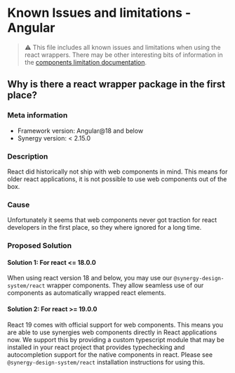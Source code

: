 # Known Issues and limitations - Angular

> ⚠️ This file includes all known issues and limitations when using the react wrappers.
> There may be other interesting bits of information in the [components limitation documentation](https://synergy-design-system.github.io/?path=/docs/limitations-components--docs).

## Why is there a react wrapper package in the first place?

### Meta information

- Framework version: Angular@18 and below
- Synergy version: < 2.15.0

### Description

React did historically not ship with web components in mind. This means for older react applications, it is not possible to use web components out of the box.

### Cause

Unfortunately it seems that web components never got traction for react developers in the first place, so they where ignored for a long time.

### Proposed Solution

#### Solution 1: For react <= 18.0.0

When using react version 18 and below, you may use our `@synergy-design-system/react` wrapper components.
They allow seamless use of our components as automatically wrapped react elements.

#### Solution 2: For react >= 19.0.0

React 19 comes with official support for web components. This means you are able to use synergies web components directly in React applications now.
We support this by providing a custom typescript module that may be installed in your react project that provides typechecking and autocompletion support for the native components in react. Please see `@synergy-design-system/react` installation instructions for using this.
